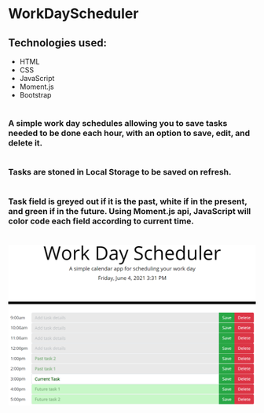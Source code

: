 # WorkDayScheduler

## Technologies used:
* HTML
* CSS
* JavaScript
* Moment.js
* Bootstrap
#
### A simple work day schedules allowing you to save tasks needed to be done each hour, with an option to save, edit, and delete it.
#
### Tasks are stoned in Local Storage to be saved on refresh.
#
### Task field is greyed out if it is the past, white if in the present, and green if in the future. Using Moment.js api, JavaScript will color code each field according to current time.
#
![Image of web page](./assets/img/WorkDayImg.png)